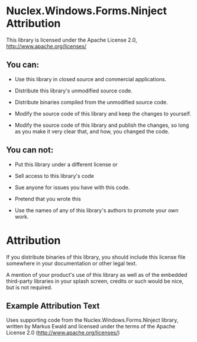 Nuclex.Windows.Forms.Ninject Attribution
========================================

This library is licensed under the Apache License 2.0,
http://www.apache.org/licenses/


You can:
--------

- Use this library in closed source and commercial applications.
- Distribute this library's unmodified source code.
- Distribute binaries compiled from the unmodified source code.

- Modify the source code of this library and keep the changes to yourself.
- Modify the source code of this library and publish the changes,
  so long as you make it very clear that, and how, you changed the code.


You can not:
------------

- Put this library under a different license or
- Sell access to this library's code

- Sue anyone for issues you have with this code.

- Pretend that you wrote this
- Use the names of any of this library's authors to promote your own work.


Attribution
===========

If you distribute binaries of this library, you should include this license
file somewhere in your documentation or other legal text.

A mention of your product's use of this library as well as of the embedded
third-party libraries in your splash screen, credits or such would be nice,
but is not required.


Example Attribution Text
------------------------

Uses supporting code from the Nuclex.Windows.Forms.Ninject library, written by
Markus Ewald and licensed under the terms of the Apache License 2.0
(http://www.apache.org/licenses/)
